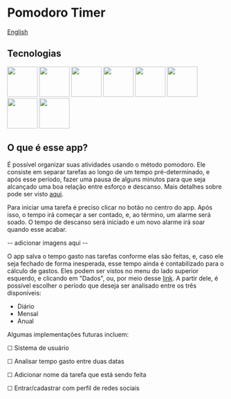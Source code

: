 # Pomodoro Timer

[English](README.en.md)

## Tecnologias

<div class="languages-ctn">
  <img width="70" height="70" src="https://cdn.jsdelivr.net/gh/devicons/devicon/icons/java/java-original-wordmark.svg" />
  <img width="70" height="70" src="https://cdn.jsdelivr.net/gh/devicons/devicon/icons/css3/css3-plain-wordmark.svg" />
  <img width="70" height="70" src="https://cdn.jsdelivr.net/gh/devicons/devicon/icons/html5/html5-plain-wordmark.svg" />
  <img width="70" height="70" src="https://cdn.jsdelivr.net/gh/devicons/devicon/icons/typescript/typescript-original.svg" />
  <img width="70" height="70" src="https://cdn.jsdelivr.net/gh/devicons/devicon/icons/angularjs/angularjs-original.svg" />
  <img width="70" height="70" src="https://cdn.jsdelivr.net/gh/devicons/devicon/icons/sass/sass-original.svg" />
  <img width="70" height="70" src="https://cdn.jsdelivr.net/gh/devicons/devicon/icons/mysql/mysql-original-wordmark.svg" />
  <img width="70" height="70" src="https://cdn.jsdelivr.net/gh/devicons/devicon/icons/spring/spring-original-wordmark.svg" />
</div>

## O que é esse app?

É possível organizar suas atividades usando o método pomodoro. Ele consiste em separar tarefas ao longo de um tempo pré-determinado, e após esse período, fazer uma pausa de alguns minutos para que seja alcançado uma boa relação entre esforço e descanso. Mais detalhes sobre pode ser visto [aqui](https://pt.wikipedia.org/wiki/T%C3%A9cnica_pomodoro).

Para iniciar uma tarefa é preciso clicar no botão no centro do app. Após isso, o tempo irá começar a ser contado, e, ao término, um alarme será soado. O tempo de descanso será iniciado e um novo alarme irá soar quando esse acabar.

-- adicionar imagens aqui --

O app salva o tempo gasto nas tarefas conforme elas são feitas, e, caso ele seja fechado de forma inesperada, esse tempo ainda é contabilizado para o cálculo de gastos. Eles podem ser vistos no menu do lado superior esquerdo, e clicando em "Dados", ou, por meio desse [link](https://pomodoro-timer.netlify.app/uso). A partir dele, é possível escolher o período que deseja ser analisado entre os três disponíveis:

- Diário
- Mensal
- Anual

Algumas implementações futuras incluem:

☐ Sistema de usuário

☐ Analisar tempo gasto entre duas datas

☐ Adicionar nome da tarefa que está sendo feita

☐ Entrar/cadastrar com perfil de redes sociais
